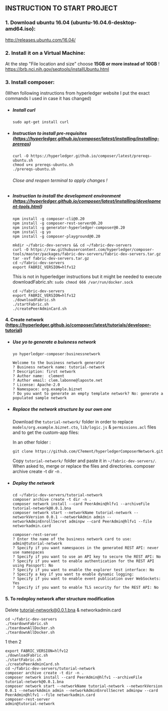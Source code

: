 ## INSTRUCTION TO START PROJECT

### 1. Download ubuntu 16.04 (ubuntu-16.04.6-desktop-amd64.iso):  

http://releases.ubuntu.com/16.04/ 
  
### 2. Install it on a Virtual Machine:  

   At the step "File location and size" choose **15GB or more instead of 10GB** !  
https://brb.nci.nih.gov/seqtools/installUbuntu.html

### 3. Install composer:  

(When following instructions from hyperledger website I put the exact commands I used in case it has changed) 

+ ##### Install curl

  ```sudo apt-get install curl```

+ ##### Instruction to install pre-requisites (https://hyperledger.github.io/composer/latest/installing/installing-prereqs) 
  ```
  curl -O https://hyperledger.github.io/composer/latest/prereqs-ubuntu.sh  
  chmod u+x prereqs-ubuntu.sh  
  ./prereqs-ubuntu.sh  
  ```

  ###### Close and reopen terminal to apply changes !

+ ##### Instruction to install the development environment (https://hyperledger.github.io/composer/latest/installing/development-tools.html) 
  ```
  npm install -g composer-cli@0.20  
  npm install -g composer-rest-server@0.20  
  npm install -g generator-hyperledger-composer@0.20  
  npm install -g yo  
  npm install -g composer-playground@0.20
  ```  
  ```
  mkdir ~/fabric-dev-servers && cd ~/fabric-dev-servers  
  curl -O https://raw.githubusercontent.com/hyperledger/composer-tools/master/packages/fabric-dev-servers/fabric-dev-servers.tar.gz  
  tar -xvf fabric-dev-servers.tar.gz  
  cd ~/fabric-dev-servers  
  export FABRIC_VERSION=hlfv12  
  ```
  This is not in hyperledger instructions but it might be needed to execute downloadFabric.sh: `sudo chmod 666 /var/run/docker.sock`
  ```
  cd ~/fabric-dev-servers  
  export FABRIC_VERSION=hlfv12  
  ./downloadFabric.sh  
  ./startFabric.sh
  ./createPeerAdminCard.sh
  ```
#### 4. Create network (https://hyperledger.github.io/composer/latest/tutorials/developer-tutorial)
+ ##### Use yo to generate a buisness network
  ```
  yo hyperledger-composer:businessnetwork
  
  Welcome to the business network generator
  ? Business network name: tutorial-network
  ? Description: first network
  ? Author name:  clement
  ? Author email: clem.labonne@laposte.net
  ? License: Apache-2.0
  ? Namespace: org.example.biznet
  ? Do you want to generate an empty template network? No: generate a populated sample network
  ```
+ ##### Replace the network structure by our own one
  Download the `tutorial-network/` folder in order to replace `models/org.example.biznet.cto`, `lib/logic.js` & `permissions.acl` files and to get the custom-app files:
  
    In an other folder :
    ```
    git clone https://github.com/C7ement/hyperledgerComposerNetwork.git
    ```
    Copy `tutorial-network/` folder and paste it in `~/fabric-dev-servers/`.
    When asked to, merge or replace the files and directories.
    composer archive create -t dir -n .


+ ##### Deploy the network
  ```
  cd ~/fabric-dev-servers/tutorial-network  
  composer archive create -t dir -n .  
  composer network install --card PeerAdmin@hlfv1 --archiveFile tutorial-network@0.0.1.bna  
  composer network start --networkName tutorial-network --networkVersion 0.0.1 --networkAdmin admin --networkAdminEnrollSecret adminpw --card PeerAdmin@hlfv1 --file networkadmin.card  
  ```
  ```
  composer-rest-server
  ? Enter the name of the business network card to use: admin@tutorial-network
  ? Specify if you want namespaces in the generated REST API: never use namespaces
  ? Specify if you want to use an API key to secure the REST API: No
  ? Specify if you want to enable authentication for the REST API using Passport: No
  ? Specify if you want to enable the explorer test interface: No
  ? Specify a key if you want to enable dynamic logging: 
  ? Specify if you want to enable event publication over WebSockets: Yes
  ? Specify if you want to enable TLS security for the REST API: No
  ```
    
#### 5. To redeploy network after structure modification 
  Delete tutorial-network@0.0.1.bna & networkadmin.card
  ```
  cd ~/fabric-dev-servers  
  ./teardownFabric.sh
  ./teardownAllDocker.sh
  ./teardownAllDocker.sh
  ```
  1 then 2
  ```
  export FABRIC_VERSION=hlfv12  
  ./downloadFabric.sh  
  ./startFabric.sh
  ./createPeerAdminCard.sh
  cd ~/fabric-dev-servers/tutorial-network  
  composer archive create -t dir -n .  
  composer network install --card PeerAdmin@hlfv1 --archiveFile tutorial-network@0.0.1.bna  
  composer network start --networkName tutorial-network --networkVersion 0.0.1 --networkAdmin admin --networkAdminEnrollSecret adminpw --card PeerAdmin@hlfv1 --file networkadmin.card  
  composer-rest-server
  admin@tutorial-network
  ```
